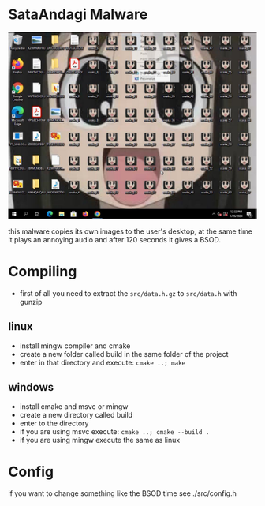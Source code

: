 # SataAndagi Malware

![example](./img/example.jpg)

this malware copies its own images to the user's desktop, at the same time it plays an annoying audio and after 120 seconds it gives a BSOD.


# Compiling

- first of all you need to extract the ```src/data.h.gz``` to ```src/data.h``` with gunzip

## linux 
- install mingw compiler and cmake
- create a new folder called build in the same folder of the project 
- enter in that directory and execute: `cmake ..; make`

## windows 
- install cmake and msvc or mingw 
- create a new directory called build
- enter to the directory 
- if you are using msvc execute: `cmake ..; cmake --build .`
- if you are using mingw execute the same as linux

# Config

if you want to change something like the BSOD time see ./src/config.h
